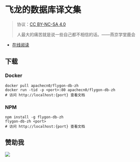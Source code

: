 # 飞龙的数据库译文集

> 协议：[CC BY-NC-SA 4.0](http://creativecommons.org/licenses/by-nc-sa/4.0/)
> 
> 人最大的痛苦就是说一些自己都不相信的话。——燕京学堂鹿会

* [在线阅读](https://db.flygon.net)
## 下载

### Docker

```
docker pull apachecn0/flygon-db-zh
docker run -tid -p <port>:80 apachecn0/flygon-db-zh
# 访问 http://localhost:{port} 查看文档
```

### NPM

```
npm install -g flygon-db-zh
flygon-db-zh <port>
# 访问 http://localhost:{port} 查看文档
```

## 赞助我

![](https://img-blog.csdnimg.cn/20200112005920729.png)
